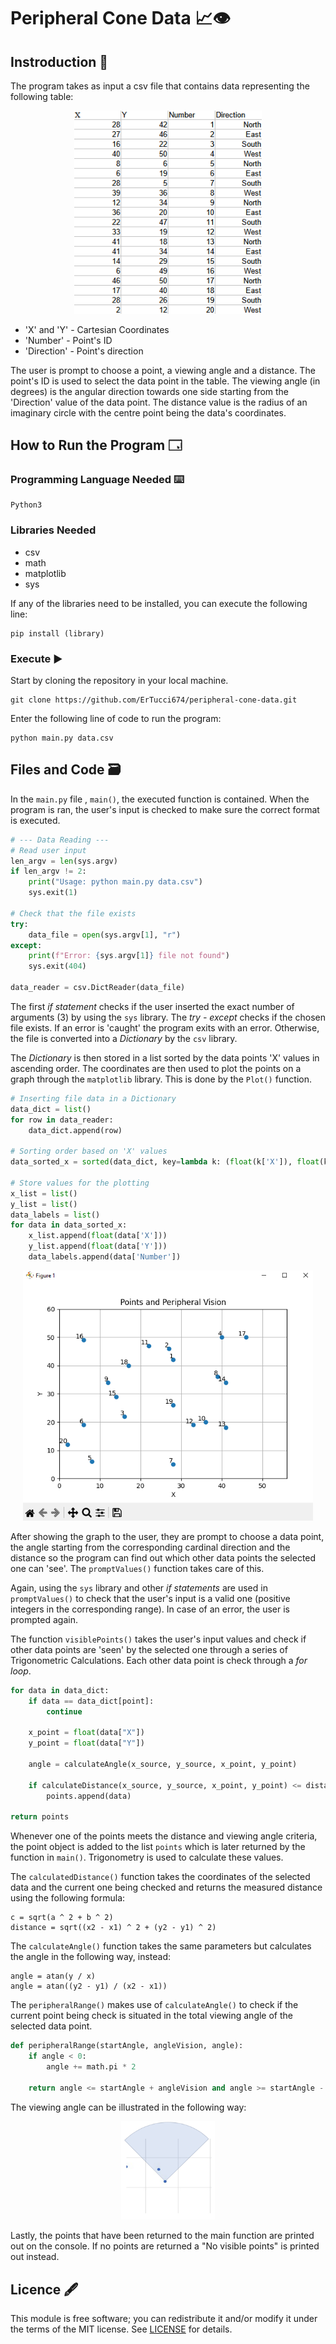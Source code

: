 # Peripheral Cone Data 📈👁️
## Instroduction 📖
The program takes as input a csv file that contains data representing the following table:

<div align="center">
    <img src="readmefs/table.png" style="width:300px">
</div>

+ 'X' and 'Y' - Cartesian Coordinates
+ 'Number' - Point's ID
+ 'Direction' - Point's direction

The user is prompt to choose a point, a viewing angle and a distance. The point's ID is used to select the data point in the table. The viewing angle (in degrees) is the angular direction towards one side starting from the 'Direction' value of the data point. The distance value is the radius of an imaginary circle with the centre point being the data's coordinates.

## How to Run the Program 🗔
### Programming Language Needed ⌨️

```
Python3
```

### Libraries Needed
+ csv
+ math
+ matplotlib
+ sys

If any of the libraries need to be installed, you can execute the following line:

```
pip install (library)
```

### Execute ▶️
Start by cloning the repository in your local machine.

```
git clone https://github.com/ErTucci674/peripheral-cone-data.git
```

Enter the following line of code to run the program:

```
python main.py data.csv
```

## Files and Code 🗃️
In the `main.py` file , `main()`, the executed function is contained. When the program is ran, the user's input is checked to make sure the correct format is executed.

```python
# --- Data Reading ---
# Read user input
len_argv = len(sys.argv)
if len_argv != 2:
    print("Usage: python main.py data.csv")
    sys.exit(1)

# Check that the file exists
try:
    data_file = open(sys.argv[1], "r")
except:
    print(f"Error: {sys.argv[1]} file not found")
    sys.exit(404)

data_reader = csv.DictReader(data_file)
```

The first _if statement_ checks if the user inserted the exact number of arguments (3) by using the `sys` library. The _try - except_ checks if the chosen file exists. If an error is 'caught' the program exits with an error. Otherwise, the file is converted into a _Dictionary_ by the `csv` library. 

The _Dictionary_ is then stored in a list sorted by the data points 'X' values in ascending order. The coordinates are then used to plot the points on a graph through the `matplotlib` library. This is done by the `Plot()` function.

```python
# Inserting file data in a Dictionary
data_dict = list()
for row in data_reader:
    data_dict.append(row)

# Sorting order based on 'X' values
data_sorted_x = sorted(data_dict, key=lambda k: (float(k['X']), float(k['Y'])))

# Store values for the plotting
x_list = list()
y_list = list()
data_labels = list()
for data in data_sorted_x:
    x_list.append(float(data['X']))
    y_list.append(float(data['Y']))
    data_labels.append(data['Number'])
```

<div align="center">
    <img src="readmefs/grid.png" style="height:400px">
</div>

After showing the graph to the user, they are prompt to choose a data point, the angle starting from the corresponding cardinal direction and the distance so the program can find out which other data points the selected one can 'see'. The `promptValues()` function takes care of this.

Again, using the `sys` library and other _if statements_ are used in `promptValues()` to check that the user's input is a valid one (positive integers in the corresponding range). In case of an error, the user is prompted again.

The function `visiblePoints()` takes the user's input values and check if other data points are 'seen' by the selected one through a series of Trigonometric Calculations. Each other data point is check through a _for loop_.

```python
for data in data_dict:
    if data == data_dict[point]:
        continue

    x_point = float(data["X"])
    y_point = float(data["Y"])

    angle = calculateAngle(x_source, y_source, x_point, y_point)

    if calculateDistance(x_source, y_source, x_point, y_point) <= distance and peripheralRange(startAngle, angleVision, angle):
        points.append(data)

return points
```

Whenever one of the points meets the distance and viewing angle criteria, the point object is added to the list `points` which is later returned by the function in `main()`. Trigonometry is used to calculate these values.

The `calculatedDistance()` function takes the coordinates of the selected data and the current one being checked and returns the measured distance using the following formula:

```
c = sqrt(a ^ 2 + b ^ 2)
distance = sqrt((x2 - x1) ^ 2 + (y2 - y1) ^ 2)
```

The `calculateAngle()` function takes the same parameters but calculates the angle in the following way, instead:

```
angle = atan(y / x)
angle = atan((y2 - y1) / (x2 - x1))
```

The `peripheralRange()` makes use of `calculateAngle()` to check if the current point being check is situated in the total viewing angle of the selected data point.

```python
def peripheralRange(startAngle, angleVision, angle):
    if angle < 0:
        angle += math.pi * 2
    
    return angle <= startAngle + angleVision and angle >= startAngle - angleVision
```

The viewing angle can be illustrated in the following way:

<div align="center">
    <img src="readmefs/cone.png" style="width:150px">
</div>

Lastly, the points that have been returned to the main function are printed out on the console. If no points are returned a "No visible points" is printed out instead.

## Licence 🖋️
This module is free software; you can redistribute it and/or modify it under the terms of the MIT license. See [LICENSE](LICENCE) for details.